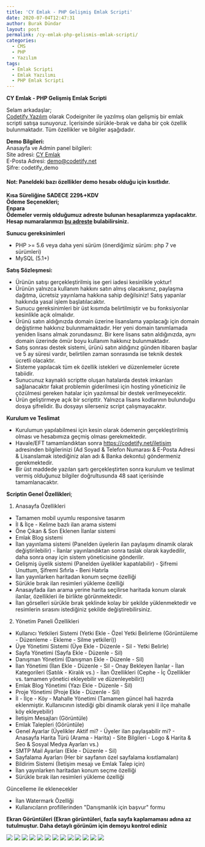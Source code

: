 ```yaml
---
title: 'CY Emlak - PHP Gelişmiş Emlak Scripti'
date: 2020-07-04T12:47:31
author: Burak Dündar
layout: post
permalink: /cy-emlak-php-gelismis-emlak-scripti/
categories:
  - CMS
  - PHP
  - Yazılım
tags:
  - Emlak Scripti
  - Emlak Yazılımı
  - PHP Emlak Scripti
---
```

<strong>CY Emlak - PHP Gelişmiş Emlak Scripti</strong>

Selam arkadaşlar;  
<a href="https://codetify.com.tr" target="_blank" >Codetify Yazılım</a> olarak Codeigniter ile yazılmış olan gelişmiş bir emlak scripti satışa sunuyoruz. İçerisinde sürükle-bırak ve daha bir çok özellik bulunmaktadır. Tüm özellikler ve bilgiler aşağıdadır.

**Demo Bilgileri:**  
Anasayfa ve Admin panel bilgileri:  
Site adresi: <a href="https://demo.codetify.net/cy-emlak/panel" target="_blank">CY Emlak</a>  
E-Posta Adresi: <demo@codetify.net>  
Şifre: codetify_demo

#### **Not: Paneldeki bazı özellikler demo hesabı olduğu için kısıtlıdır.**
<strong><strong>Kısa Süreliğine SADECE 229₺+KDV</strong><br /><strong>Ödeme Seçenekleri;</strong><br /><strong>Enpara</strong><br />Ödemeler vermiş olduğumuz adreste bulunan hesaplarımıza yapılacaktır. Hesap numaralarımızı <a href="https://codetify.net/hakkimizda" target="_blank"><strong>bu adreste</strong></a> bulabilirsiniz. </strong>

**Sunucu gereksinimleri**

* PHP >= 5.6 veya daha yeni sürüm (önerdiğimiz sürüm: php 7 ve sürümleri)
* MySQL (5.1+)

**Satış Sözleşmesi:**

* Ürünün satışı gerçekleştirilmiş ise geri iadesi kesinlikle yoktur!
* Ürünün yalnızca kullanım hakkını satın almış olacaksınız, paylaşma dağıtma, ücretsiz yayınlama hakkına sahip değilsiniz! Satış yapanlar hakkında yasal işlem başlatılacaktır.
* Sunucu gereksinimleri bir üst kısımda belirtilmiştir ve bu fonksiyonlar kesinlikle açık olmalıdır.
* Ürünü satın aldığınızda domain üzerine lisanslama yapılacağı için domain değiştirme hakkınız bulunmamaktadır. Her yeni domain tanımlamada yeniden lisans almak zorundasınız. Bir kere lisans satın aldığınızda, aynı domain üzerinde ömür boyu kullanım hakkınız bulunmaktadır.
* Satış sonrası destek sistemi, ürünü satın aldığınız günden itibaren başlar ve 5 ay süresi vardır, belirtilen zaman sonrasında ise teknik destek ücretli olacaktır.
* Sisteme yapılacak tüm ek özellik istekleri ve düzenlemeler ücrete tabiidir.
* Sunucunuz kaynaklı scriptte oluşan hatalarda destek imkanları sağlanacaktır fakat problemin giderilmesi için hosting yöneticiniz ile çözülmesi gereken hatalar için yazılımsal bir destek verilmeyecektir.
* Ürün geliştirmeye açık bir scripttir. Yalnızca lisans kodlarının bulunduğu dosya şifrelidir. Bu dosyayı silerseniz script çalışmayacaktır.

**Kurulum ve Teslimat**

* Kurulumun yapılabilmesi için kesin olarak ödemenin gerçekleştirilmiş olması ve hesabımıza geçmiş olması gerekmektedir.
* Havale/EFT tamamlandıktan sonra&nbsp;<a href="https://codetify.net/iletisim" target="_blank" rel="noreferrer noopener">https://codetify.net/iletisim</a> adresinden bilgilerinizi (Ad Soyad & Telefon Numarası & E-Posta Adresi & Lisanslamak istediğiniz alan adı & Banka dekontu) göndermeniz gerekmektedir.
* Bir üst maddede yazılan şartı gerçekleştirten sonra kurulum ve teslimat vermiş olduğunuz bilgiler doğrultusunda 48 saat içerisinde tamamlanacaktır.

**Scriptin Genel Özellikleri**;

1) Anasayfa Özellikleri

* Tamamen mobil uyumlu responsive tasarım
* İl & İlçe - Kelime bazlı ilan arama sistemi
* Öne Çıkan & Son Eklenen İlanlar sistemi
* Emlak Blog sistemi
* İlan yayınlama sistemi (Panelden üyelerin ilan paylaşımı dinamik olarak değiştirilebilir) - İlanlar yayınlandıktan sonra taslak olarak kaydedilir, daha sonra onay için sistem yöneticisine gönderilir.
* Gelişmiş üyelik sistemi (Panelden üyelikler kapatılabilir) - Şifremi Unuttum, Şifremi Sıfırla - Beni Hatırla
* İlan yayınlarken haritadan konum seçme özelliği
* Sürükle bırak ilan resimleri yükleme özelliği
* Anasayfada ilan arama yerine harita seçilirse haritada konum olarak ilanlar, özellikleri ile birlikte görünmektedir.
* İlan görselleri sürükle bırak şeklinde kolay bir şekilde yüklenmektedir ve resimlerin sırasını istediğiniz şekilde değiştirebilirsiniz.

2) Yönetim Paneli Özellikleri

* Kullanıcı Yetkileri Sistemi (Yetki Ekle - Özel Yetki Belirleme (Görüntüleme - Düzenleme - Ekleme - Silme yetkileri))
* Üye Yönetimi Sistemi (Üye Ekle - Düzenle - Sil - Yetki Belirle)
* Sayfa Yönetimi (Sayfa Ekle - Düzenle - Sil)
* Danışman Yönetimi (Danışman Ekle - Düzenle - Sil)
* İlan Yönetimi (İlan Ekle - Düzenle - Sil - Onay Bekleyen İlanlar - İlan Kategorileri (Satılık - Kiralık vs.) - İlan Özellikleri (Cephe - İç Özellikler vs. tamamen yönetici ekleyebilir ve düzenleyebilir))
* Emlak Blog Yönetimi (Yazı Ekle - Düzenle - Sil)
* Proje Yönetimi (Proje Ekle - Düzenle - Sil)
* İl - İlçe - Köy - Mahalle Yönetimi (Tamamen güncel hali hazırda eklenmiştir. Kullanıcının istediği gibi dinamik olarak yeni il ilçe mahalle köy ekleyebilir)
* İletişim Mesajları (Görüntüle)
* Emlak Talepleri (Görüntüle)
* Genel Ayarlar (Üyelikler Aktif mi? - Üyeler ilan paylaşabilir mi? - Anasayfa Harita Türü (Arama - Harita) - Site Bilgileri - Logo & Harita & Seo & Sosyal Medya Ayarları vs.)
* SMTP Mail Ayarları (Ekle - Düzenle - Sil)
* Sayfalama Ayarları (Her bir sayfanın özel sayfalama kısıtlamaları)
* Bildirim Sistemi (İletişim mesajı ve Emlak Talep için)
* İlan yayınlarken haritadan konum seçme özelliği
* Sürükle bırak ilan resimleri yükleme özelliği

Güncelleme ile eklenecekler

* İlan Watermark Özelliği
* Kullanıcıların profillerinden "Danışmanlık için başvur" formu

**Ekran Görüntüleri (Ekran görüntüleri, fazla sayfa kaplamaması adına az tutulmuştur. Daha detaylı görünüm için demoyu kontrol ediniz**

<img src="https://cdn.r10.net/editor/103319/282978353.png" class="img-fluid">

<img src="https://cdn.r10.net/editor/103319/1759792871.png" class="img-fluid">

<img src="https://cdn.r10.net/editor/103319/1538989913.png" class="img-fluid">

<img src="https://cdn.r10.net/editor/103319/4094242353.png" class="img-fluid">

<img src="https://cdn.r10.net/editor/103319/894858467.png" class="img-fluid">

<img src="https://cdn.r10.net/editor/103319/3488781306.png" class="img-fluid">

<img src="https://cdn.r10.net/editor/103319/1518087778.png" class="img-fluid">

<img src="https://cdn.r10.net/editor/103319/2258801131.png" class="img-fluid">

<img src="https://cdn.r10.net/editor/103319/276525438.png" class="img-fluid">

<img src="https://cdn.r10.net/editor/103319/2683082488.png" class="img-fluid">

<img src="https://cdn.r10.net/editor/103319/3238672236.png" class="img-fluid">

<img src="https://cdn.r10.net/editor/103319/2323585704.png" class="img-fluid">

<img src="https://cdn.r10.net/editor/103319/3315285617.png" class="img-fluid">
